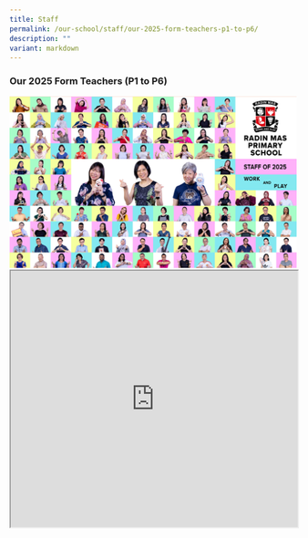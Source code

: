 ```yaml
---
title: Staff
permalink: /our-school/staff/our-2025-form-teachers-p1-to-p6/
description: ""
variant: markdown
---
```

<h3><strong>Our 2025 Form Teachers (P1 to P6)</strong></h3>
<img src="/images/Dept%202025/rmps_2025.jpg">
<br>
<iframe height="450px" width="100%" src="https://docs.google.com/spreadsheets/d/e/2PACX-1vTu6wohsvWzwU3rUlBhZ6KXL92ouvUJlLtOh3Z75vYAmw2Vc_ppFAGIzIsBmrYyB50a-ceEKNcgZos0/pubhtml?widget=true&amp;headers=false"></iframe>